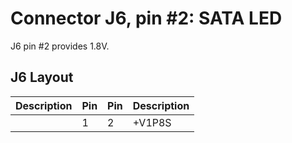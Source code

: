 # Connector J6, pin #2: SATA LED

J6 pin #2 provides 1.8V.

## J6 Layout
| Description | Pin | Pin | Description |
|------------:|-----|-----|:------------|
|             |  1  |  2  | +V1P8S      |
